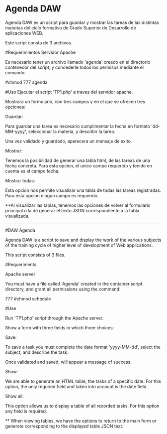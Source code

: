 
# Agenda DAW
Agenda DAW es un script para guardar y mostrar las tareas de las distintas materias del ciclo formativo de Grado Superior de Desarrollo de aplicaciones WEB.

Este script consta de 3 archivos.

#Requerimientos
Servidor Apache 

Es necesario tener un archivo llamado 'agenda' creado en el directorio contenedor del script, y concederle todos los permisos mediante el comando:

 \#chmod 777 agenda

#Uso
Ejecutar el script 'TP1.php' a traves del servidor apache.

Mostrara un formulario, con tres campos y en el que se ofrecen tres opciones:

Guardar:

Para guardar una tarea es necesario cumplimentar la fecha en formato 'dd-MM-yyyy', seleccionar la materia, y describir la tarea.

Una vez validado y guardado, aparecera un mensaje de exito.


Mostrar:

Tenemos la posibilidad de generar una tabla html, de las tareas de una fecha concreta.
Para esta opcion, el unico campo requerido y tenido en cuenta es el campo fecha.


Mostrar todas:

Esta opcion nos permite visualizar una tabla de todas las tareas registradas.
Para esta opcion ningun campo es requerido.


**Al visualizar las tablas, tenemos las opciones de volver al formulario principal o la de generar el texto JSON correspondiente a la tabla visualizada.



---------------------------------------------------------------------------------------------


#DAW Agenda

Agenda DAW is a script to save and display the work of the various subjects of the training cycle of higher level of development of Web applications.

This script consists of 3 files.

#Requeriments

Apache server

You must have a file called 'Agenda' created in the container script directory, and grant all permissions using the command:

777 #chmod schedule

#Use

Run 'TP1.php' script through the Apache server.

Show a form with three fields in which three choices:

Save:

To save a task you must complete the date format 'yyyy-MM-dd', select the subject, and describe the task.

Once validated and saved, will appear a message of success.

Show:

We are able to generate an HTML table, the tasks of a specific date. For this option, the only required field and taken into account is the date field.

Show all:

This option allows us to display a table of all recorded tasks. For this option any field is required.

** When viewing tables, we have the options to return to the main form or generate corresponding to the displayed table JSON text.
